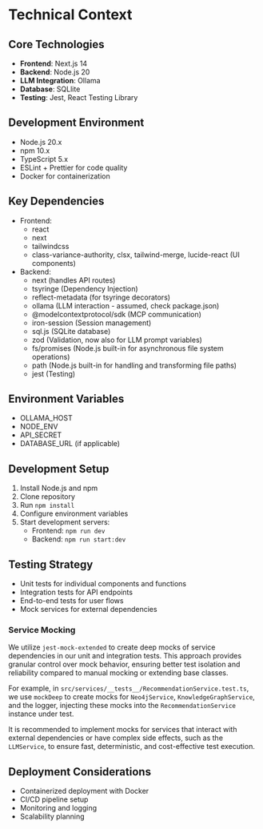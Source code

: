 # Technical Context

## Core Technologies
- **Frontend**: Next.js 14
- **Backend**: Node.js 20
- **LLM Integration**: Ollama
- **Database**: SQLlite
- **Testing**: Jest, React Testing Library

## Development Environment
- Node.js 20.x
- npm 10.x
- TypeScript 5.x
- ESLint + Prettier for code quality
- Docker for containerization

## Key Dependencies
  - Frontend:
    - react
    - next
    - tailwindcss
    - class-variance-authority, clsx, tailwind-merge, lucide-react (UI components)
- Backend:
    - next (handles API routes)
    - tsyringe (Dependency Injection)
    - reflect-metadata (for tsyringe decorators)
    - ollama (LLM interaction - assumed, check package.json)
    - @modelcontextprotocol/sdk (MCP communication)
    - iron-session (Session management)
    - sql.js (SQLite database)
    - zod (Validation, now also for LLM prompt variables)
    - fs/promises (Node.js built-in for asynchronous file system operations)
    - path (Node.js built-in for handling and transforming file paths)
    - jest (Testing)

## Environment Variables
- OLLAMA_HOST
- NODE_ENV
- API_SECRET
- DATABASE_URL (if applicable)

## Development Setup
1. Install Node.js and npm
2. Clone repository
3. Run `npm install`
4. Configure environment variables
5. Start development servers:
   - Frontend: `npm run dev`
   - Backend: `npm run start:dev`

## Testing Strategy
- Unit tests for individual components and functions
- Integration tests for API endpoints
- End-to-end tests for user flows
- Mock services for external dependencies

### Service Mocking

We utilize `jest-mock-extended` to create deep mocks of service dependencies in our unit and integration tests. This approach provides granular control over mock behavior, ensuring better test isolation and reliability compared to manual mocking or extending base classes.

For example, in `src/services/__tests__/RecommendationService.test.ts`, we use `mockDeep` to create mocks for `Neo4jService`, `KnowledgeGraphService`, and the logger, injecting these mocks into the `RecommendationService` instance under test.

It is recommended to implement mocks for services that interact with external dependencies or have complex side effects, such as the `LLMService`, to ensure fast, deterministic, and cost-effective test execution.

## Deployment Considerations
- Containerized deployment with Docker
- CI/CD pipeline setup
- Monitoring and logging
- Scalability planning
